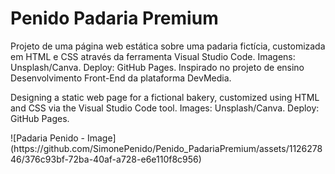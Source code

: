 # Penido Padaria Premium

<p>Projeto de uma página web estática sobre uma padaria fictícia, customizada em HTML e CSS através da ferramenta Visual Studio Code. Imagens: Unsplash/Canva. Deploy: GitHub Pages. Inspirado no projeto de ensino Desenvolvimento Front-End da plataforma DevMedia.</p>

<p>Designing a static web page for a fictional bakery, customized using HTML and CSS via the Visual Studio Code tool. Images: Unsplash/Canva. Deploy: GitHub Pages.</p>
![Padaria Penido - Image](https://github.com/SimonePenido/Penido_PadariaPremium/assets/112627846/376c93bf-72ba-40af-a728-e6e110f8c956)
